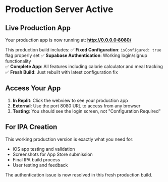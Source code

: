 # Production Server Active

## Live Production App
Your production app is now running at:
**http://0.0.0.0:8080/**

This production build includes:
✅ **Fixed Configuration**: `isConfigured: true` flag properly set
✅ **Supabase Authentication**: Working login/signup functionality  
✅ **Complete App**: All features including calorie calculator and meal tracking
✅ **Fresh Build**: Just rebuilt with latest configuration fix

## Access Your App
1. **In Replit**: Click the webview to see your production app
2. **External**: Use the port 8080 URL to access from any browser
3. **Testing**: You should see the login screen, not "Configuration Required"

## For IPA Creation
This working production version is exactly what you need for:
- iOS app testing and validation
- Screenshots for App Store submission
- Final IPA build process
- User testing and feedback

The authentication issue is now resolved in this fresh production build.